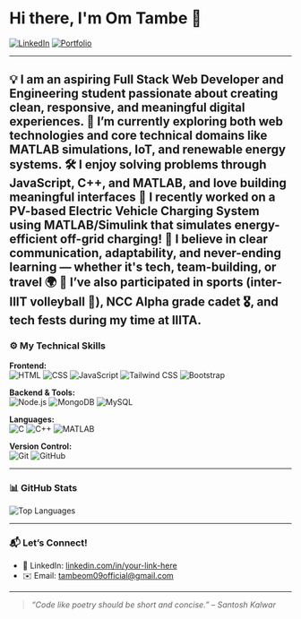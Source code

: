 

# Hi there, I'm Om Tambe 👋

[![LinkedIn](https://img.shields.io/badge/LinkedIn-blue?style=for-the-badge&logo=linkedin)](https://www.linkedin.com/in/om-tambe-94860528a/)
[![Portfolio](https://img.shields.io/badge/Portfolio-black?style=for-the-badge&logo=github)](https://github.com/Omtambe99)
<!-- [![LeetCode](https://img.shields.io/badge/LeetCode-orange?style=for-the-badge&logo=leetcode)](https://leetcode.com/your-id/) -->

---

💡 I am an aspiring **Full Stack Web Developer** and **Engineering student** passionate about creating clean, responsive, and meaningful digital experiences.
🚀 I’m currently exploring both **web technologies** and **core technical domains** like **MATLAB simulations**, **IoT**, and **renewable energy systems**.
🛠️ I enjoy solving problems through **JavaScript**, **C++**, and **MATLAB**, and love building meaningful interfaces 
🔋 I recently worked on a **PV-based Electric Vehicle Charging System** using MATLAB/Simulink that simulates energy-efficient off-grid charging!
💬 I believe in **clear communication**, **adaptability**, and **never-ending learning** — whether it's tech, team-building, or travel 🌍
🎯 I’ve also participated in sports (inter-IIIT volleyball 🏐), NCC Alpha grade cadet 🎖️, and tech fests during my time at **IIITA**.
---
### ⚙️ My Technical Skills
**Frontend:**  
![HTML](https://img.shields.io/badge/HTML-E44D26?style=for-the-badge&logo=html5&logoColor=white)
![CSS](https://img.shields.io/badge/CSS-1572B6?style=for-the-badge&logo=css3&logoColor=white)
![JavaScript](https://img.shields.io/badge/JavaScript-F0DB4F?style=for-the-badge&logo=javascript&logoColor=black)
![Tailwind CSS](https://img.shields.io/badge/TailwindCSS-06B6D4?style=for-the-badge&logo=tailwindcss&logoColor=white)
![Bootstrap](https://img.shields.io/badge/Bootstrap-563d7c?style=for-the-badge&logo=bootstrap&logoColor=white)

**Backend & Tools:**  
![Node.js](https://img.shields.io/badge/Node.js-339933?style=for-the-badge&logo=nodedotjs&logoColor=white)
![MongoDB](https://img.shields.io/badge/MongoDB-4DB33D?style=for-the-badge&logo=mongodb&logoColor=white)
![MySQL](https://img.shields.io/badge/MySQL-4479A1?style=for-the-badge&logo=mysql&logoColor=white)

**Languages:**  
![C](https://img.shields.io/badge/C-00599C?style=for-the-badge&logo=c&logoColor=white)
![C++](https://img.shields.io/badge/C++-00599C?style=for-the-badge&logo=c%2B%2B&logoColor=white)
![MATLAB](https://img.shields.io/badge/MATLAB-0076A8?style=for-the-badge&logo=mathworks&logoColor=white)

**Version Control:**  
![Git](https://img.shields.io/badge/Git-F05032?style=for-the-badge&logo=git&logoColor=white)
![GitHub](https://img.shields.io/badge/GitHub-181717?style=for-the-badge&logo=github&logoColor=white)

---



### 📊 GitHub Stats

<!-- ![Om's GitHub stats](https://github-readme-stats.vercel.app/api?username=Omtambe99&show_icons=true&theme=dark&hide_title=true) -->
![Top Languages](https://github-readme-stats.vercel.app/api/top-langs/?username=Omtambe99&layout=compact&theme=dark)

---

### 📬 Let’s Connect!
- 💼 LinkedIn: [linkedin.com/in/your-link-here](https://www.linkedin.com/in/om-tambe-94860528a/)
- ✉️ Email: tambeom09official@gmail.com

---

> *“Code like poetry should be short and concise.” – Santosh Kalwar*

<!--
**Omtambe99/Omtambe99** is a ✨ _special_ ✨ repository because its `README.md` (this file) appears on your GitHub profile.

Here are some ideas to get you started:

- 🔭 I’m currently working on ...
- 🌱 I’m currently learning ...
- 👯 I’m looking to collaborate on ...
- 🤔 I’m looking for help with ...
- 💬 Ask me about ...
- 📫 How to reach me: ...
- 😄 Pronouns: ...
- ⚡ Fun fact: ...
-->
